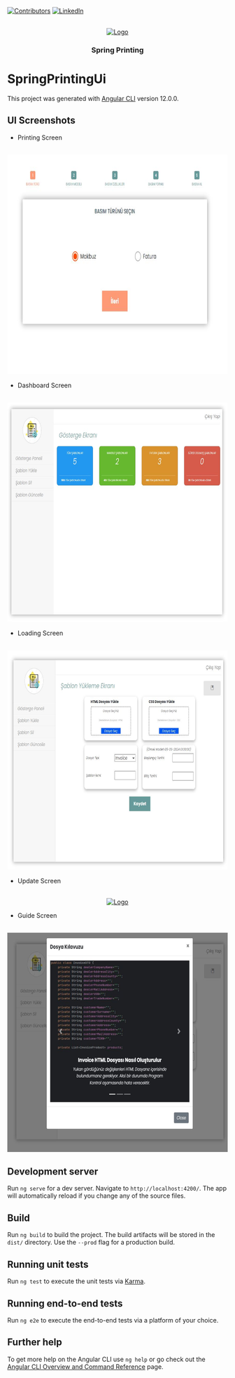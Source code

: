 [![Contributors][contributors-shield]][contributors-url]
[![LinkedIn][linkedin-shield]][linkedin-url]

<!-- PROJECT LOGO -->
<br />
<div align="center">
  <a href="https://github.com/Canaxs/dotnet-blog-api">
    <img src="https://www.cdnlogo.com/logos/a/92/angular.svg" alt="Logo" width="80" height="80">
  </a>

<h3 align="center">Spring Printing</h3>
</div>



# SpringPrintingUi

This project was generated with [Angular CLI](https://github.com/angular/angular-cli) version 12.0.0.

## UI Screenshots

* Printing Screen

<br />
<div align="center">
  <a href="https://github.com/Canaxs/dotnet-blog-api">
    <img src="src/assets/ui-shot/home.JPG" alt="Logo" width="700" height="500">
  </a>
</div>

* Dashboard Screen
<br />
<div align="center">
  <a href="https://github.com/Canaxs/dotnet-blog-api">
    <img src="src/assets/ui-shot/ekran1.JPG" alt="Logo" width="700" height="500">
  </a>
</div>

* Loading Screen
<br />
<div align="center">
  <a href="https://github.com/Canaxs/dotnet-blog-api">
    <img src="src/assets/ui-shot/upload.JPG" alt="Logo" width="700" height="500">
  </a>
</div>

* Update Screen
<br />
<div align="center">
  <a href="https://github.com/Canaxs/dotnet-blog-api">
    <img src="src/assets/ui-shot/güncel.JPG" alt="Logo" width="700" height="500">
  </a>
</div>

* Guide Screen
<br />
<div align="center">
  <a href="https://github.com/Canaxs/dotnet-blog-api">
    <img src="src/assets/ui-shot/guide.JPG" alt="Logo" width="700" height="500">
  </a>
</div>

## Development server

Run `ng serve` for a dev server. Navigate to `http://localhost:4200/`. The app will automatically reload if you change any of the source files.

## Build

Run `ng build` to build the project. The build artifacts will be stored in the `dist/` directory. Use the `--prod` flag for a production build.

## Running unit tests

Run `ng test` to execute the unit tests via [Karma](https://karma-runner.github.io).

## Running end-to-end tests

Run `ng e2e` to execute the end-to-end tests via a platform of your choice.

## Further help

To get more help on the Angular CLI use `ng help` or go check out the [Angular CLI Overview and Command Reference](https://angular.io/cli) page.


<!-- MARKDOWN LINKS & IMAGES -->
<!-- https://www.markdownguide.org/basic-syntax/#reference-style-links -->
[contributors-shield]: https://img.shields.io/github/contributors/othneildrew/Best-README-Template.svg?style=for-the-badge
[contributors-url]: https://github.com/Canaxs/spring-printing
[linkedin-shield]: https://img.shields.io/badge/-LinkedIn-black.svg?style=for-the-badge&logo=linkedin&colorB=555
[linkedin-url]: https://www.linkedin.com/in/mericcana/
